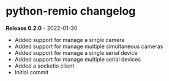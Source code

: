 # python-remio changelog

**Release 0.2.0** - 2022-01-30
- Added support for manage a single camera
- Added support for manage multiple simultaneous cameras
- Added support for manage a single serial device
- Added support for manage multiple serial devices
- Added a socketio client
- Initial commit